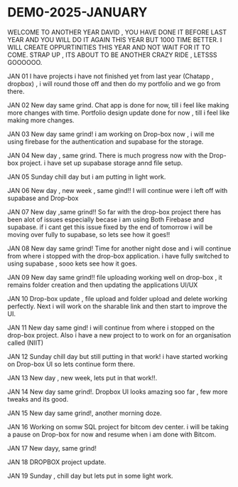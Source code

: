 # DEM0-2025-JANUARY
WELCOME TO ANOTHER YEAR DAVID , YOU HAVE DONE IT BEFORE LAST YEAR AND YOU WILL DO IT AGAIN THIS YEAR BUT 1000 TIME BETTER.
I WILL CREATE OPPURTINITIES THIS YEAR AND NOT WAIT FOR IT TO COME.
STRAP UP , ITS ABOUT TO BE ANOTHER CRAZY RIDE , LETSSS GOOOOOO.

JAN 01
I have projects i have not finished yet from last year (Chatapp , dropbox) , i will round those off and then do my portfolio and we go from there.

JAN 02
New day same grind.
Chat app is done for now, till i feel like making more changes with time.
Portfolio design update done for now , till i feel like making more changes. 

JAN 03
New day same grind!
i am working on Drop-box now , i will me using firebase for the authentication and supabase for the storage.

JAN 04
New day , same grind.
There is much progress now with the Drop-box project.
i have set up supabase storage annd file setup.

JAN 05
Sunday chill day but i am putting in light work.

JAN 06
New day , new week , same gind!!
I will continue were i left off with supabase and Drop-box

JAN 07
New day ,same grind!!
So far with the drop-box project there has been alot of issues especially becase i am using Both Firebase and supabase.
if i cant get this issue fixed by the end of tomorrow i will be moving over fully to supabase, so lets see how it goes!!

JAN 08
New day same grind!
Time for another night dose and i will continue from where i stopped with the drop-box application.
i have fully switched to using supabase , sooo kets see how it goes.

JAN 09
New day same grind!!
file uploading working well on drop-box , it remains folder creation and then updating the applications UI/UX

JAN 10
Drop-box update , file upload and folder upload and delete working perfectly.
Next i will work on the sharable link and then start to improve the UI.

JAN 11
New day same gind!
i will continue from where i stopped on the drop-box project.
Also i have a new project to to work on for an organisation called (NIIT)

JAN 12
Sunday chill day but still putting in that work!
i have started working on Drop-box UI so lets continue form there.

JAN 13
New day , new week, lets put in that work!!.

JAN 14
New day same grind!.
Dropbox UI looks amazing soo far , few more tweaks and its good.

JAN 15
New day same grind!, another morning doze.

JAN 16
Working on somw SQL project for bitcom dev center.
i will be taking a pause on Drop-box for now and resume when i am done with Bitcom.

JAN 17
New dayy, same grind!

JAN 18
DROPBOX project update.

JAN 19
Sunday , chill day but lets put in some light work.
